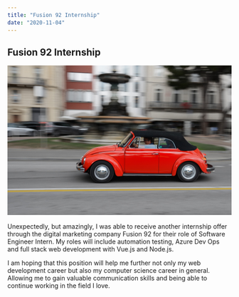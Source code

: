 ```yaml
---
title: "Fusion 92 Internship"
date: "2020-11-04"
---
```


## Fusion 92 Internship

![red car](./fusion92.jpg)

Unexpectedly, but amazingly, I was able to receive another internship offer through the digital marketing company Fusion 92 for their role of Software Engineer Intern. My roles will include automation testing, Azure Dev Ops and full stack web development with Vue.js and Node.js.

I am hoping that this position will help me further not only my web development career but also my computer science career in general. Allowing me to gain valuable communication skills and being able to continue working in the field I love.

